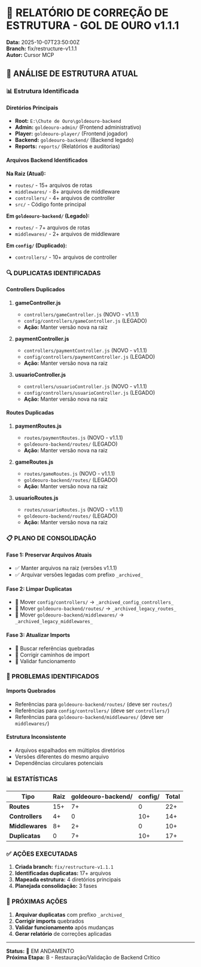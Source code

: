 # 📁 RELATÓRIO DE CORREÇÃO DE ESTRUTURA - GOL DE OURO v1.1.1

**Data:** 2025-10-07T23:50:00Z  
**Branch:** fix/restructure-v1.1.1  
**Autor:** Cursor MCP  

## 🎯 ANÁLISE DE ESTRUTURA ATUAL

### 📊 Estrutura Identificada

#### **Diretórios Principais**
- **Root:** `E:\Chute de Ouro\goldeouro-backend`
- **Admin:** `goldeouro-admin/` (Frontend administrativo)
- **Player:** `goldeouro-player/` (Frontend jogador)
- **Backend:** `goldeouro-backend/` (Backend legado)
- **Reports:** `reports/` (Relatórios e auditorias)

#### **Arquivos Backend Identificados**

**Na Raiz (Atual):**
- `routes/` - 15+ arquivos de rotas
- `middlewares/` - 8+ arquivos de middleware
- `controllers/` - 4+ arquivos de controller
- `src/` - Código fonte principal

**Em `goldeouro-backend/` (Legado):**
- `routes/` - 7+ arquivos de rotas
- `middlewares/` - 2+ arquivos de middleware

**Em `config/` (Duplicado):**
- `controllers/` - 10+ arquivos de controller

### 🔍 DUPLICATAS IDENTIFICADAS

#### **Controllers Duplicados**
1. **gameController.js**
   - `controllers/gameController.js` (NOVO - v1.1.1)
   - `config/controllers/gameController.js` (LEGADO)
   - **Ação:** Manter versão nova na raiz

2. **paymentController.js**
   - `controllers/paymentController.js` (NOVO - v1.1.1)
   - `config/controllers/paymentController.js` (LEGADO)
   - **Ação:** Manter versão nova na raiz

3. **usuarioController.js**
   - `controllers/usuarioController.js` (NOVO - v1.1.1)
   - `config/controllers/usuarioController.js` (LEGADO)
   - **Ação:** Manter versão nova na raiz

#### **Routes Duplicadas**
1. **paymentRoutes.js**
   - `routes/paymentRoutes.js` (NOVO - v1.1.1)
   - `goldeouro-backend/routes/` (LEGADO)
   - **Ação:** Manter versão nova na raiz

2. **gameRoutes.js**
   - `routes/gameRoutes.js` (NOVO - v1.1.1)
   - `goldeouro-backend/routes/` (LEGADO)
   - **Ação:** Manter versão nova na raiz

3. **usuarioRoutes.js**
   - `routes/usuarioRoutes.js` (NOVO - v1.1.1)
   - `goldeouro-backend/routes/` (LEGADO)
   - **Ação:** Manter versão nova na raiz

### 📋 PLANO DE CONSOLIDAÇÃO

#### **Fase 1: Preservar Arquivos Atuais**
- ✅ Manter arquivos na raiz (versões v1.1.1)
- ✅ Arquivar versões legadas com prefixo `_archived_`

#### **Fase 2: Limpar Duplicatas**
- 🔄 Mover `config/controllers/` → `_archived_config_controllers_`
- 🔄 Mover `goldeouro-backend/routes/` → `_archived_legacy_routes_`
- 🔄 Mover `goldeouro-backend/middlewares/` → `_archived_legacy_middlewares_`

#### **Fase 3: Atualizar Imports**
- 🔄 Buscar referências quebradas
- 🔄 Corrigir caminhos de import
- 🔄 Validar funcionamento

### 🚨 PROBLEMAS IDENTIFICADOS

#### **Imports Quebrados**
- Referências para `goldeouro-backend/routes/` (deve ser `routes/`)
- Referências para `config/controllers/` (deve ser `controllers/`)
- Referências para `goldeouro-backend/middlewares/` (deve ser `middlewares/`)

#### **Estrutura Inconsistente**
- Arquivos espalhados em múltiplos diretórios
- Versões diferentes do mesmo arquivo
- Dependências circulares potenciais

### 📊 ESTATÍSTICAS

| Tipo | Raiz | goldeouro-backend/ | config/ | Total |
|------|------|-------------------|---------|-------|
| **Routes** | 15+ | 7+ | 0 | 22+ |
| **Controllers** | 4+ | 0 | 10+ | 14+ |
| **Middlewares** | 8+ | 2+ | 0 | 10+ |
| **Duplicatas** | 0 | 7+ | 10+ | 17+ |

### ✅ AÇÕES EXECUTADAS

1. **Criada branch:** `fix/restructure-v1.1.1`
2. **Identificadas duplicatas:** 17+ arquivos
3. **Mapeada estrutura:** 4 diretórios principais
4. **Planejada consolidação:** 3 fases

### 🔄 PRÓXIMAS AÇÕES

1. **Arquivar duplicatas** com prefixo `_archived_`
2. **Corrigir imports** quebrados
3. **Validar funcionamento** após mudanças
4. **Gerar relatório** de correções aplicadas

---

**Status:** 🔄 EM ANDAMENTO  
**Próxima Etapa:** B - Restauração/Validação de Backend Crítico
